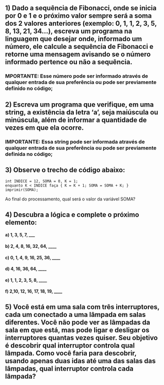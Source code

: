 ## 1) Dado a sequência de Fibonacci, onde se inicia por 0 e 1 e o próximo valor sempre será a soma dos 2 valores anteriores (exemplo: 0, 1, 1, 2, 3, 5, 8, 13, 21, 34...), escreva um programa na linguagem que desejar onde, informado um número, ele calcule a sequência de Fibonacci e retorne uma mensagem avisando se o número informado pertence ou não a sequência.

### MPORTANTE: Esse número pode ser informado através de qualquer entrada de sua preferência ou pode ser previamente definido no código;

## 2) Escreva um programa que verifique, em uma string, a existência da letra ‘a’, seja maiúscula ou minúscula, além de informar a quantidade de vezes em que ela ocorre.

### IMPORTANTE: Essa string pode ser informada através de qualquer entrada de sua preferência ou pode ser previamente definida no código;

## 3) Observe o trecho de código abaixo: 
```
int INDICE = 12, SOMA = 0, K = 1; 
enquanto K < INDICE faça { K = K + 1; SOMA = SOMA + K; } 
imprimir(SOMA);
```

Ao final do processamento, qual será o valor da variável SOMA?

## 4) Descubra a lógica e complete o próximo elemento:
#### a) 1, 3, 5, 7, ___
#### b) 2, 4, 8, 16, 32, 64, ____
#### c) 0, 1, 4, 9, 16, 25, 36, ____
#### d) 4, 16, 36, 64, ____
#### e) 1, 1, 2, 3, 5, 8, ____
#### f) 2,10, 12, 16, 17, 18, 19, ____

## 5) Você está em uma sala com três interruptores, cada um conectado a uma lâmpada em salas diferentes. Você não pode ver as lâmpadas da sala em que está, mas pode ligar e desligar os interruptores quantas vezes quiser. Seu objetivo é descobrir qual interruptor controla qual lâmpada. Como você faria para descobrir, usando apenas duas idas até uma das salas das lâmpadas, qual interruptor controla cada lâmpada?  
